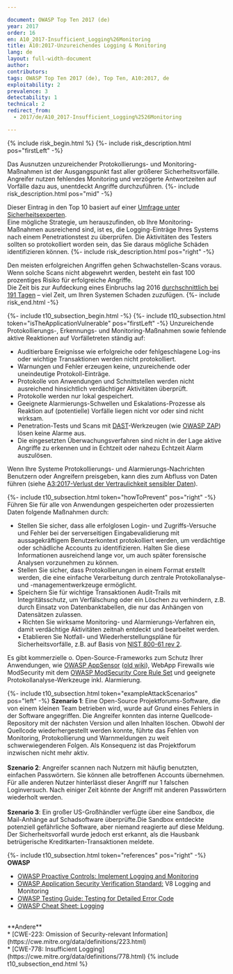 ```yaml
---

document: OWASP Top Ten 2017 (de)
year: 2017
order: 16
en: A10_2017-Insufficient_Logging%26Monitoring
title: A10:2017-Unzureichendes Logging & Monitoring
lang: de
layout: full-width-document
author:
contributors:
tags: OWASP Top Ten 2017 (de), Top Ten, A10:2017, de
exploitability: 2
prevalence: 3
detectability: 1
technical: 2
redirect_from:
  - 2017/de/A10_2017-Insufficient_Logging%2526Monitoring

---
```


{% include risk_begin.html %}
{%- include risk_description.html pos="firstLeft" -%}
<!--- Threat Agent: --->
Das Ausnutzen unzureichender Protokollierungs- und Monitoring-Maßnahmen ist der Ausgangspunkt fast aller größerer Sicherheitsvorfälle.<br>Angreifer nutzen fehlendes Monitoring und verzögerte Antwortzeiten auf Vorfälle dazu aus, unentdeckt Angriffe durchzuführen.
{%- include risk_description.html pos="mid" -%}
<!--- Security Weakness: --->
Dieser Eintrag in den Top 10 basiert auf einer [Umfrage unter Sicherheitsexperten](https://owasp.blogspot.com/2017/08/owasp-top-10-2017-project-update.html).<br>Eine mögliche Strategie, um herauszufinden, ob Ihre Monitoring-Maßnahmen ausreichend sind, ist es, die Logging-Einträge Ihres Systems nach einem Penetrationstest zu überprüfen. Die Aktivitäten des Testers sollten so protokolliert worden sein, das Sie daraus mögliche Schäden identifizieren können.
{%- include risk_description.html pos="right" -%}
<!--- Impacts: --->
Den meisten erfolgreichen Angriffen gehen Schwachstellen-Scans voraus. Wenn solche Scans nicht abgewehrt werden, besteht ein fast 100 prozentiges Risiko für erfolgreiche Angriffe.<br>Die Zeit bis zur Aufdeckung eines Einbruchs lag 2016 [durchschnittlich bei 191 Tagen](https://www-01.ibm.com/common/ssi/cgi-bin/ssialias?htmlfid=SEL03130WWEN&) – viel Zeit, um Ihren Systemen Schaden zuzufügen.
{%- include risk_end.html -%}

{%- include t10_subsection_begin.html -%}
{%- include t10_subsection.html token="isTheApplicationVulnerable" pos="firstLeft" -%}
Unzureichende Protokollierungs-, Erkennungs- und Monitoring-Maßnahmen sowie fehlende aktive Reaktionen auf Vorfälletreten ständig auf:<br>
* Auditierbare Ereignisse wie erfolgreiche oder fehlgeschlagene Log-ins oder wichtige Transaktionen werden nicht protokolliert.<br>
* Warnungen und Fehler erzeugen keine, unzureichende oder uneindeutige Protokoll-Einträge.<br>
* Protokolle von Anwendungen und Schnittstellen werden nicht ausreichend hinsichtlich verdächtiger Aktivitäten überprüft.<br>
* Protokolle werden nur lokal gespeichert.<br>
* Geeignete Alarmierungs-Schwellen und Eskalations-Prozesse als Reaktion auf (potentielle) Vorfälle liegen nicht vor oder sind nicht wirksam.<br>
* Penetration-Tests und Scans mit [DAST](/www-community/Vulnerability_Scanning_Tools)-Werkzeugen (wie [OWASP ZAP](/www-project-zap)) lösen keine Alarme aus.<br>
* Die eingesetzten Überwachungsverfahren sind nicht in der Lage aktive Angriffe zu erkennen und in Echtzeit oder nahezu Echtzeit Alarm auszulösen.<br>

Wenn Ihre Systeme Protokollierungs- und Alarmierungs-Nachrichten Benutzern oder Angreifern preisgeben, kann dies zum Abfluss von Daten führen (siehe [A3:2017-Verlust der Vertraulichkeit sensibler Daten](A3_2017-Verlust_der_Vertraulichkeit_sensibler_Daten)).

{%- include t10_subsection.html token="howToPrevent" pos="right" -%}
Führen Sie für alle von Anwendungen gespeicherten oder prozessierten Daten folgende Maßnahmen durch:<br>
* Stellen Sie sicher, dass alle erfolglosen Login- und Zugriffs-Versuche und Fehler bei der serverseitigen Eingabevalidierung mit aussagekräftigem Benutzerkontext protokolliert werden, um verdächtige oder schädliche Accounts zu identifizieren. Halten Sie diese Informationen ausreichend lange vor, um auch später forensische Analysen vorzunehmen zu können.<br>
* Stellen Sie sicher, dass Protokollierungen in einem Format erstellt werden, die eine einfache Verarbeitung durch zentrale Protokollanalyse- und -managementwerkzeuge ermöglicht.<br>
* Speichern Sie für wichtige Transaktionen Audit-Trails mit Integritätsschutz, um Verfälschung oder ein Löschen zu verhindern, z.B. durch Einsatz von Datenbanktabellen, die nur das Anhängen von Datensätzen zulassen.<br>
• Richten Sie wirksame Monitoring- und Alarmierungs-Verfahren ein, damit verdächtige Aktivitäten zeitnah entdeckt und bearbeitet werden.<br>
• Etablieren Sie Notfall- und Wiederherstellungspläne für Sicherheitsvorfälle, z.B. auf Basis von [NIST 800-61 rev 2](https://csrc.nist.gov/publications/detail/sp/800-61/rev-2/final).<br>

Es gibt kommerzielle o. Open-Source-Frameworks zum Schutz Ihrer Anwendungen, wie [OWASP AppSensor](/www-project-appsensor) ([old wiki](https://wiki.owasp.org/index.php/OWASP_AppSensor_Project)), WebApp Firewalls wie ModSecurity mit dem [OWASP ModSecurity Core Rule Set](/www-project-modsecurity-core-rule-set) und geeignete Protokollanalyse-Werkzeuge inkl. Alarmierung.

{%- include t10_subsection.html token="exampleAttackScenarios" pos="left" -%}
**Szenario 1**: Eine Open-Source Projektforums-Software, die von einem kleinen Team betrieben wird, wurde auf Grund eines Fehlers in der Software angegriffen. Die Angreifer konnten das interne Quellcode-Repository mit der nächsten Version und allen Inhalten löschen. Obwohl der Quellcode wiederhergestellt werden konnte, führte das Fehlen von Monitoring, Protokollierung und Warnmeldungen zu weit schwerwiegenderen Folgen. Als Konsequenz ist das Projektforum inzwischen nicht mehr aktiv.<br>
<br>
**Szenario 2**: Angreifer scannen nach Nutzern mit häufig benutzten, einfachen Passwörtern. Sie können alle betroffenen Accounts übernehmen. Für alle anderen Nutzer hinterlässt dieser Angriff nur 1 falschen Loginversuch. Nach einiger Zeit könnte der Angriff mit anderen Passwörtern wiederholt werden.<br>
<br>
**Szenario 3**: Ein großer US-Großhändler verfügte über eine Sandbox, die Mail-Anhänge auf Schadsoftware überprüfte.Die Sandbox entdeckte potenziell gefährliche Software, aber niemand reagierte auf diese Meldung. Der Sicherheitsvorfall wurde jedoch erst erkannt, als die Hausbank betrügerische Kreditkarten-Transaktionen meldete.

{%- include t10_subsection.html token="references" pos="right" -%}
**OWASP**<br>
* [OWASP Proactive Controls: Implement Logging and Monitoring](/www-project-proactive-controls/v3/en/c9-security-logging.html)<br>
* [OWASP Application Security Verification Standard:](/www-project-application-security-verification-standard) V8 Logging and Monitoring<br>
* [OWASP Testing Guide: Testing for Detailed Error Code](/www-project-web-security-testing-guide/latest/4-Web_Application_Security_Testing/08-Testing_for_Error_Handling/01-Testing_for_Error_Code)<br>
* [OWASP Cheat Sheet: Logging](https://cheatsheetseries.owasp.org/cheatsheets/Logging_Cheat_Sheet.html)<br>
<br>
**Andere**<br>
* [CWE-223: Omission of Security-relevant Information](https://cwe.mitre.org/data/definitions/223.html)<br>
* [CWE-778: Insufficient Logging](https://cwe.mitre.org/data/definitions/778.html)
{% include t10_subsection_end.html %}